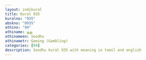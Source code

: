 ```yaml
---
layout: indikural
title: Kural 935
kuralno: "935"
abskno: "0935"
athino: "94"
athiname: சூது
athinameen: Soodhu
athinametr: Gaming (Gambling)
categories: [94]
description: Soodhu kural 935 with meaning in tamil and english 
---
```



